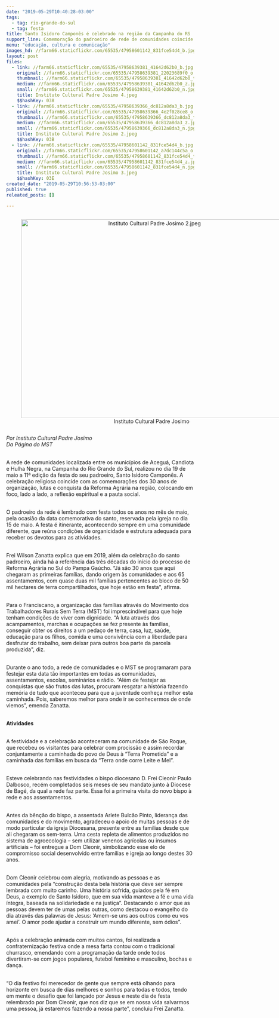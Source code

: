 ```yaml
---
date: "2019-05-29T10:40:28-03:00"
tags:
  - tag: rio-grande-do-sul
  - tag: festa
title: Santo Isidoro Camponês é celebrado na região da Campanha do RS
support_line: Comemoração do padroeiro de rede de comunidades coincide com festividades dos 30 nos da Reforma Agrária na região
menu: "educação, cultura e comunicação"
images_hd: //farm66.staticflickr.com/65535/47958601142_831fce54d4_b.jpg
layout: post
files:
  - link: //farm66.staticflickr.com/65535/47958639381_41642d62b0_b.jpg
    original: //farm66.staticflickr.com/65535/47958639381_22023689f0_o.jpg
    thumbnail: //farm66.staticflickr.com/65535/47958639381_41642d62b0_t.jpg
    medium: //farm66.staticflickr.com/65535/47958639381_41642d62b0_z.jpg
    small: //farm66.staticflickr.com/65535/47958639381_41642d62b0_n.jpg
    title: Instituto Cultural Padre Josimo 4.jpeg
    $$hashKey: 038
  - link: //farm66.staticflickr.com/65535/47958639366_dc812a8da3_b.jpg
    original: //farm66.staticflickr.com/65535/47958639366_4e2f028ce8_o.jpg
    thumbnail: //farm66.staticflickr.com/65535/47958639366_dc812a8da3_t.jpg
    medium: //farm66.staticflickr.com/65535/47958639366_dc812a8da3_z.jpg
    small: //farm66.staticflickr.com/65535/47958639366_dc812a8da3_n.jpg
    title: Instituto Cultural Padre Josimo 2.jpeg
    $$hashKey: 03B
  - link: //farm66.staticflickr.com/65535/47958601142_831fce54d4_b.jpg
    original: //farm66.staticflickr.com/65535/47958601142_a7dc144c5a_o.jpg
    thumbnail: //farm66.staticflickr.com/65535/47958601142_831fce54d4_t.jpg
    medium: //farm66.staticflickr.com/65535/47958601142_831fce54d4_z.jpg
    small: //farm66.staticflickr.com/65535/47958601142_831fce54d4_n.jpg
    title: Instituto Cultural Padre Josimo 3.jpeg
    $$hashKey: 03E
created_date: "2019-05-29T10:56:53-03:00"
published: true
releated_posts: []

---
```

<div style="text-align:center">
<figure class="image" style="display:inline-block"><img alt="Instituto Cultural Padre Josimo 2.jpeg" height="532" src="//farm66.staticflickr.com/65535/47958639366_dc812a8da3_b.jpg" width="700" />
<figcaption>Instituto Cultural Padre Josimo</figcaption>
</figure>
</div>

<p><em>Por Instituto Cultural Padre Josimo<br />
Da P&aacute;gina do MST</em><br />
&nbsp;</p>

<p>A rede de comunidades localizada entre os munic&iacute;pios de Acegu&aacute;, Candiota e Hulha Negra, na Campanha do Rio Grande do Sul, realizou no dia 19 de maio a 11&ordf; edi&ccedil;&atilde;o da festa do seu padroeiro, Santo Isidoro Campon&ecirc;s. A celebra&ccedil;&atilde;o religiosa coincide com as comemora&ccedil;&otilde;es dos 30 anos de organiza&ccedil;&atilde;o, lutas e conquista da Reforma Agr&aacute;ria na regi&atilde;o, colocando em foco, lado a lado, a reflex&atilde;o espiritual e a pauta social.</p>

<p><br />
O padroeiro da rede &eacute; lembrado com festa todos os anos no m&ecirc;s de maio, pela ocasi&atilde;o da data comemorativa do santo, reservada pela igreja no dia 15 de maio. A festa &eacute; itinerante, acontecendo sempre em uma comunidade diferente, que re&uacute;na condi&ccedil;&otilde;es de organicidade e estrutura adequada para receber os devotos para as atividades.<br />
&nbsp;</p>

<p>Frei Wilson Zanatta explica que em 2019, al&eacute;m da celebra&ccedil;&atilde;o do santo padroeiro, ainda h&aacute; a refer&ecirc;ncia das tr&ecirc;s d&eacute;cadas do in&iacute;cio do processo de Reforma Agr&aacute;ria no Sul do Pampa Ga&uacute;cho. &ldquo;J&aacute; s&atilde;o 30 anos que aqui chegaram as primeiras fam&iacute;lias, dando origem &agrave;s comunidades e aos 65 assentamentos, com quase duas mil fam&iacute;lias pertencentes ao bloco de 50 mil hectares de terra compartilhados, que hoje est&atilde;o em festa&quot;, afirma.</p>

<p><br />
Para o Franciscano, a organiza&ccedil;&atilde;o das fam&iacute;lias atrav&eacute;s do Movimento dos Trabalhadores Rurais Sem Terra (MST) foi imprescind&iacute;vel para que hoje tenham condi&ccedil;&otilde;es de viver com dignidade. &ldquo;A luta atrav&eacute;s dos&nbsp; acampamentos, marchas e ocupa&ccedil;&otilde;es se fez presente &agrave;s fam&iacute;lias, conseguir obter os direitos a um peda&ccedil;o de terra, casa, luz, sa&uacute;de, educa&ccedil;&atilde;o para os filhos, comida e uma conviv&ecirc;ncia com a liberdade para desfrutar do trabalho, sem deixar para outros boa parte da parcela produzida&quot;, diz.<br />
&nbsp;</p>

<p>Durante o ano todo, a rede de comunidades e o MST se programaram para festejar esta data t&atilde;o importantes em todas as comunidades, assentamentos, escolas, semin&aacute;rios e r&aacute;dio. &ldquo;Al&eacute;m de festejar as conquistas que s&atilde;o frutos das lutas, procuram resgatar a hist&oacute;ria fazendo mem&oacute;ria de tudo que aconteceu para que a juventude conhe&ccedil;a melhor esta caminhada. Pois, saberemos melhor para onde ir se conhecermos de onde viemos&rdquo;, emenda Zanatta.<br />
&nbsp;</p>

<p><strong>Atividades</strong><br />
&nbsp;</p>

<p>A festividade e a celebra&ccedil;&atilde;o aconteceram na comunidade de S&atilde;o Roque, que recebeu os visitantes para celebrar com prociss&atilde;o e assim recordar conjuntamente a caminhada do povo de Deus &agrave; &ldquo;Terra Prometida&rdquo; e a caminhada das fam&iacute;lias em busca da &ldquo;Terra onde corre Leite e Mel&rdquo;.<br />
&nbsp;</p>

<p>Esteve celebrando nas festividades o bispo diocesano D. Frei Cleonir Paulo Dalbosco, rec&eacute;m completados seis meses de seu mandato junto &agrave; Diocese de Bag&eacute;, da qual a rede faz parte. Essa foi a primeira visita do novo bispo &agrave; rede e aos assentamentos.</p>

<p><br />
Antes da b&ecirc;n&ccedil;&atilde;o do bispo, a assentada Arlete Bulc&atilde;o Pinto, lideran&ccedil;a das comunidades e do movimento, agradeceu o apoio de muitas pessoas e de modo particular da igreja Diocesana, presente entre as fam&iacute;lias desde que ali chegaram os sem-terra. Uma cesta repleta de alimentos produzidos no sistema de agroecologia &ndash; sem utilizar venenos agr&iacute;colas ou insumos artificiais &ndash; foi entregue a Dom Cleonir, simbolizando esse elo de compromisso social desenvolvido entre fam&iacute;lias e igreja ao longo destes 30 anos.<br />
&nbsp;</p>

<p>Dom Cleonir celebrou com alegria, motivando as pessoas e as comunidades pela &ldquo;constru&ccedil;&atilde;o desta bela hist&oacute;ria que deve ser sempre lembrada com muito carinho. Uma hist&oacute;ria sofrida, guiados pela f&eacute; em Deus, a exemplo de Santo Isidoro, que em sua vida manteve a f&eacute; e uma vida &iacute;ntegra, baseada na solidariedade e na justi&ccedil;a&rdquo;. Destacando o amor que as pessoas devem ter de umas pelas outras, como destacou o evangelho do dia atrav&eacute;s das palavras de Jesus: &lsquo;Amem-se uns aos outros como eu vos amei&rsquo;. O amor pode ajudar a construir um mundo diferente, sem &oacute;dios&rdquo;.<br />
&nbsp;</p>

<p>Ap&oacute;s a celebra&ccedil;&atilde;o animada com muitos cantos, foi realizada a confraterniza&ccedil;&atilde;o festiva onde a mesa farta contou com o tradicional churrasco, emendando com a programa&ccedil;&atilde;o da tarde onde todos divertiram-se com jogos populares, futebol feminino e masculino, bochas e dan&ccedil;a.</p>

<p><br />
&ldquo;O dia festivo foi merecedor de gente que sempre est&aacute; olhando para horizonte em busca de dias melhores e sonhos para todas e todos, tendo em mente o desafio que foi lan&ccedil;ado por Jesus e neste dia de festa relembrado por Dom Cleonir, que nos diz que se em nossa vida salvarmos uma pessoa, j&aacute; estaremos fazendo a nossa parte&rdquo;, concluiu Frei Zanatta.</p>

<p>&nbsp;</p>
